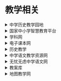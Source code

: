 # 教学相关

<div class="grid">
    <div><details><summary>中学历史教学园地</summary><p>初高中历史教学相关的资源，需要登陆<br/><a href="http://www.zxls.com/" target="_blank" role="button" class="outline">访问网站</a></p></details></div>
    <div><details><summary>国家中小学智慧教育平台</summary><p>可以查看各种版本的教材以及下载相应的教学资源包，同样需要登录使用<br/><a href="https://basic.smartedu.cn/" target="_blank" role="button" class="outline">访问网站</a></p></details></div>
    <div><details><summary>学科网</summary><p>可以找到一些小学到高中的教学资源和题，挺全的，VIP可以在某宝买，似乎便宜些<br/><a href="https://www.zxxk.com/" target="_blank" role="button" class="outline">访问网站</a></p></details></div>
</div>
<div class="grid">
    <div><details><summary>电子课本网</summary><p>可以找到一些小学到高中的电子教材，版本和资源都很全，无需登录即可使用<br/><a href="http://www.dzkbw.com/" target="_blank" role="button" class="outline">访问网站</a></p></details></div>
    <div><details><summary>历史教学</summary><p>可以找到一些中学历史教学的相关资源<br/><a href="http://www.lsjxw.cn/" target="_blank" role="button" class="outline">访问网站</a></p></details></div>
    <div><details><summary>中学语文教学资源网</summary><p>为中学语文教师提供课件教案,教学论文,中考试题,高考试题,高考作文，中考作文指导，作文素材，课堂教学实录视频,课本课文朗读,唐诗宋词诗歌朗诵，百家讲坛，子午书简，电视诗歌散文欣赏等教学资源<br/><a href="http://www.yinruiwen.net/" target="_blank" role="button" class="outline">访问网站</a></p></details></div>
</div>
<div class="grid">
    <div><details><summary>无忧无虑中学语文网</summary><p>可以下载初中语文的资料，需要注册<br/><a href="http://www.5156edu.com/" target="_blank" role="button" class="outline">访问网站</a></p></details></div>
    <div><details><summary>教案库</summary><p>教案库为广大教师朋友提供幼儿园、小学、初中和高中学段所包含的语文、数学、英语、物理、化学、生物、政治、历史、地理、科学等学科教学需要的教案、导学案、说课稿、课件、试卷、试卷分析、试题、教学计划、班主任工作总结、班会教案等免费教学资源，精心整理的电子课本、教学视频、课本朗读等丰富资源让每位教师的教学工作应心得手，为您解答教案怎么写，教案怎么设计等难题。<br/><a href="https://www.jiaoanku.cn/" target="_blank" role="button" class="outline">访问网站</a></p></details></div>
    <div><details><summary>地图教学网</summary><p>有一些中学地理教学的相关资源，中学配套教材辅助材料<br/><a href="https://www.ditu.cn/" target="_blank" role="button" class="outline">访问网站</a></p></details></div>
</div>